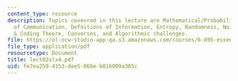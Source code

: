 ```yaml
---
content_type: resource
description: Topics covevred in this lecture are Mathematical/Probabilistic Model
  of Communication, Defnitions of Information, Entropy, Randomness, Noiseless Channel
  & Coding Theore, Converses, and Algorithmic challenges.
file: https://ol-ocw-studio-app-qa.s3.amazonaws.com/courses/6-895-essential-coding-theory-fall-2004/fe7ea2594153dee5066eb016009a385c_lect02slx4.pdf
file_type: application/pdf
resourcetype: Document
title: lect02slx4.pdf
uid: fe7ea259-4153-dee5-066e-b016009a385c
---
```

